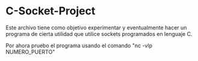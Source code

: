 # C-Socket-Project

Este archivo tiene como objetivo experimentar y eventualmente hacer un programa de cierta utilidad que utilice sockets programados en lenguaje C.

Por ahora pruebo el programa usando el comando "nc -vlp NUMERO_PUERTO"
